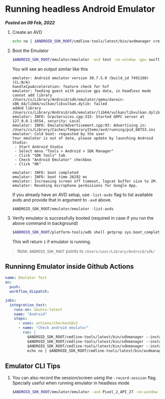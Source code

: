 # Running headless Android Emulator
**_Posted on 09 Feb, 2022_**


1. Create an AVD

   ```bash
   echo no | $ANDROID_SDK_ROOT/cmdline-tools/latest/bin/avdmanager create avd --force -n test --abi 'google_apis_playstore/x86' --package 'system-images;android-28;google_apis_playstore;x86' --device 'Nexus 6'
   ```

2. Boot the Emulator

   ```bash
   $ANDROID_SDK_ROOT/emulator/emulator -avd test -no-window -gpu swiftshader_indirect -no-snapshot -noaudio -no-boot-anim
   ```
   You will see an output similar like this

   ```
   emulator: Android emulator version 30.7.5.0 (build_id 7491168) (CL:N/A)
   handleCpuAcceleration: feature check for hvf
   emulator: feeding guest with passive gps data, in headless mode
   cannot add library /Users/cs/Library/Android/sdk/emulator/qemu/darwin-x86_64/lib64/vulkan/libvulkan.dylib: failed
   added library /Users/cs/Library/Android/sdk/emulator/lib64/vulkan/libvulkan.dylib
   emulator: INFO: GrpcServices.cpp:315: Started GRPC server at 127.0.0.1:8554, security: Local
   emulator: INFO: EmulatorAdvertisement.cpp:93: Advertising in: /Users/cs/Library/Caches/TemporaryItems/avd/running/pid_60753.ini
   emulator: Cold boot: requested by the user
   Your emulator is out of date, please update by launching Android Studio:
    - Start Android Studio
    - Select menu "Tools > Android > SDK Manager"
    - Click "SDK Tools" tab
    - Check "Android Emulator" checkbox
    - Click "OK"

   emulator: INFO: boot completed
   emulator: INFO: boot time 26292 ms
   emulator: Increasing screen off timeout, logcat buffer size to 2M.
   emulator: Revoking microphone permissions for Google App.

   ```

   If you already have an AVD setup, use `-list-avds` flag to list available avds and provide that in argument to `-avd` above.
   ```
   $ANDROID_SDK_ROOT/emulator/emulator -list-avds
   ```

3. Verify emulator is successfully booted (required in case if you run the above command in background)

   ```bash
   $ANDROID_SDK_ROOT/platform-tools/adb shell getprop sys.boot_completed
   ```
   This will return `1` if emulator is running.


> Note: `ANDROID_SDK_ROOT` points to `/Users/user/Library/Android/sdk/`

## Runninng Emulator inside Github Actions

```yaml
name: Emulator Test
on:
  push:
  workflow_dispatch:

jobs:
  integration_test:
    runs-on: ubuntu-latest
    name: "Android"
    steps:
      - uses: actions/checkout@v2
      - name: "Check android emulator"
        run: |
          $ANDROID_SDK_ROOT/cmdline-tools/latest/bin/sdkmanager --install 'build-tools;31.0.0' platform-tools 'platforms;android-29' > /dev/null
          $ANDROID_SDK_ROOT/cmdline-tools/latest/bin/sdkmanager --install emulator --channel=0 > /dev/null
          $ANDROID_SDK_ROOT/cmdline-tools/latest/bin/sdkmanager --install 'system-images;android-29;default;x86_64' --channel=0 > /dev/null
          echo no | $ANDROID_SDK_ROOT/cmdline-tools/latest/bin/avdmanager create avd --force -n test --abi 'default/x86_64' --package 'system-images;android-29;default;x86_64' --device 'Nexus 6'
```

## Emulator CLI Tips

1. You can also record the session/screen using the `-record-session` flag. Specially useful when running emulator in headless mode
   ```bash
   $ANDROID_SDK_ROOT/emulator/emulator -avd Pixel_2_API_27 -no-window -gpu swiftshader_indirect -no-snapshot -record-session filename.webm,7s
   ```
